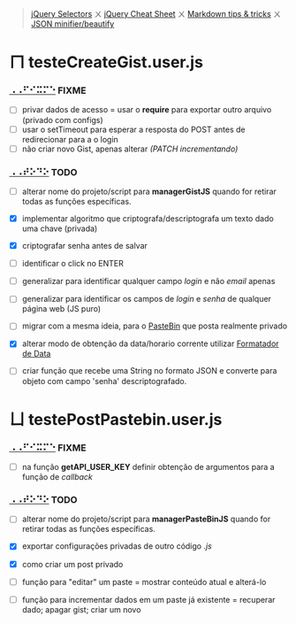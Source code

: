 > [jQuery Selectors](https://www.w3.org/TR/CSS2/selector.html#matching-attrs) ㄨ
> [jQuery Cheat Sheet](https://oscarotero.com/jquery/) ㄨ
> [Markdown tips & tricks](https://daringfireball.net/projects/markdown/syntax) ㄨ
> [JSON minifier/beautify](http://codebeautify.org/jsonviewer)


ㄇ testeCreateGist.user.js
==========================

### [⠠⠠⠋⠊⠭⠍⠑][CREATEGIST] FIXME
- [ ]	privar dados de acesso = usar o **require** para exportar outro arquivo (privado com configs)
- [ ]	usar o setTimeout para esperar a resposta do POST antes de redirecionar para a o login
- [ ]	não criar novo Gist, apenas alterar _(PATCH incrementando)_

### [⠠⠠⠞⠕⠙⠕][CREATEGIST] TODO
- [ ]	alterar nome do projeto/script para **managerGistJS** quando for retirar todas as funções específicas.
- [x]	implementar algoritmo que criptografa/descriptografa um texto dado uma chave (privada)
- [x]	criptografar senha antes de salvar
- [ ]	identificar o click no ENTER
- [ ]	generalizar para identificar qualquer campo _login_ e não _email_ apenas
- [ ]	generalizar para identificar os campos de _login_ e _senha_ de qualquer página web (JS puro)
- [ ]	migrar com a mesma ideia, para o [PasteBin](http://pastebin.com/api) que posta realmente privado
- [x]	alterar modo de obtenção da data/horario corrente utilizar [Formatador de Data](http://jsfromhell.com/geral/date-format)
- [ ]	criar função que recebe uma String no formato JSON e converte para objeto com campo 'senha' descriptografado.


ㄩ testePostPastebin.user.js
============================

### [⠠⠠⠋⠊⠭⠍⠑][POSTPASTEBIN] FIXME
- [ ]	na função **getAPI_USER_KEY** definir obtenção de argumentos para a função de _callback_

### [⠠⠠⠞⠕⠙⠕][POSTPASTEBIN] TODO
- [ ]	alterar nome do projeto/script para **managerPasteBinJS** quando for retirar todas as funções específicas.
- [x]	exportar configurações privadas de outro código _.js_
- [x]	como criar um post privado
- [ ]	função para "editar" um paste = mostrar conteúdo atual e alterá-lo
- [ ]	função para incrementar dados em um paste já existente = recuperar dado; apagar gist; criar um novo





[CREATEGIST]: https://raw.githubusercontent.com/micalevisk/GM_scripts/master/testeCreateGist/issues.log.md?token=AM1nQ4kTGAkrQXheZwy2zEf0CuVTDMDJks5YVCJKwA%3D%3D "issues testeCreateGist"
[POSTPASTEBIN]: https://raw.githubusercontent.com/micalevisk/GM_scripts/master/testePostPastebin/issues.log.md?token=AM1nQ4kTGAkrQXheZwy2zEf0CuVTDMDJks5YVCJKwA%3D%3D "issues testePostPastebin"

<!-- https://www.branah.com/braille-translator -->
